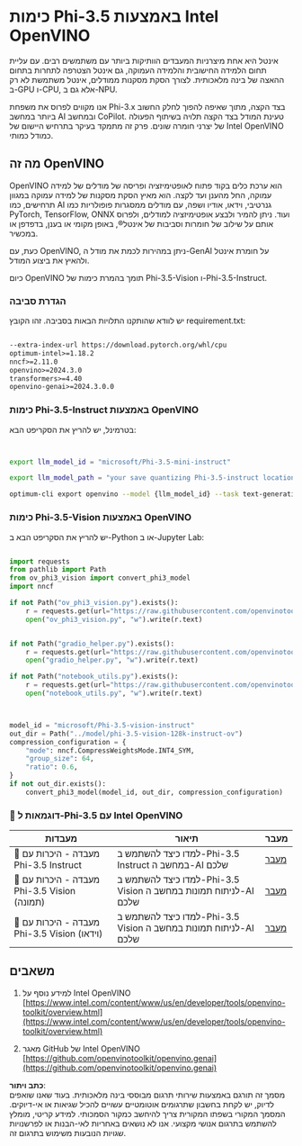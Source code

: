 # **כימות Phi-3.5 באמצעות Intel OpenVINO**

אינטל היא אחת מיצרניות המעבדים הוותיקות ביותר עם משתמשים רבים. עם עליית תחום הלמידה החישובית והלמידה העמוקה, גם אינטל הצטרפה לתחרות בתחום ההאצה של בינה מלאכותית. לצורך הסקת מסקנות ממודלים, אינטל משתמשת לא רק ב-GPU ו-CPU, אלא גם ב-NPU.

אנו מקווים לפרוס את משפחת Phi-3.x בצד הקצה, מתוך שאיפה להפוך לחלק החשוב ביותר במחשב AI ובמחשב CoPilot. טעינת המודל בצד הקצה תלויה בשיתוף הפעולה של יצרני חומרה שונים. פרק זה מתמקד בעיקר בתרחיש היישום של Intel OpenVINO כמודל כמותי.

## **מה זה OpenVINO**

OpenVINO הוא ערכת כלים בקוד פתוח לאופטימיזציה ופריסה של מודלים של למידה עמוקה, החל מהענן ועד לקצה. הוא מאיץ הסקת מסקנות של למידה עמוקה במגוון תרחישים, כמו AI גנרטיבי, וידאו, אודיו ושפה, עם מודלים ממסגרות פופולריות כמו PyTorch, TensorFlow, ONNX ועוד. ניתן להמיר ולבצע אופטימיזציה למודלים, ולפרוס אותם על שילוב של חומרות וסביבות של אינטל®, באופן מקומי או בענן, בדפדפן או במכשיר.

כעת, עם OpenVINO, ניתן במהירות לכמת את מודל ה-GenAI על חומרת אינטל ולהאיץ את ביצוע המודל.

כיום OpenVINO תומך בהמרת כימות של Phi-3.5-Vision ו-Phi-3.5-Instruct.

### **הגדרת סביבה**

יש לוודא שהותקנו התלויות הבאות בסביבה. זהו הקובץ requirement.txt:

```txt

--extra-index-url https://download.pytorch.org/whl/cpu
optimum-intel>=1.18.2
nncf>=2.11.0
openvino>=2024.3.0
transformers>=4.40
openvino-genai>=2024.3.0.0

```

### **כימות Phi-3.5-Instruct באמצעות OpenVINO**

בטרמינל, יש להריץ את הסקריפט הבא:

```bash


export llm_model_id = "microsoft/Phi-3.5-mini-instruct"

export llm_model_path = "your save quantizing Phi-3.5-instruct location"

optimum-cli export openvino --model {llm_model_id} --task text-generation-with-past --weight-format int4 --group-size 128 --ratio 0.6  --sym  --trust-remote-code {llm_model_path}


```

### **כימות Phi-3.5-Vision באמצעות OpenVINO**

יש להריץ את הסקריפט הבא ב-Python או ב-Jupyter Lab:

```python

import requests
from pathlib import Path
from ov_phi3_vision import convert_phi3_model
import nncf

if not Path("ov_phi3_vision.py").exists():
    r = requests.get(url="https://raw.githubusercontent.com/openvinotoolkit/openvino_notebooks/latest/notebooks/phi-3-vision/ov_phi3_vision.py")
    open("ov_phi3_vision.py", "w").write(r.text)


if not Path("gradio_helper.py").exists():
    r = requests.get(url="https://raw.githubusercontent.com/openvinotoolkit/openvino_notebooks/latest/notebooks/phi-3-vision/gradio_helper.py")
    open("gradio_helper.py", "w").write(r.text)

if not Path("notebook_utils.py").exists():
    r = requests.get(url="https://raw.githubusercontent.com/openvinotoolkit/openvino_notebooks/latest/utils/notebook_utils.py")
    open("notebook_utils.py", "w").write(r.text)



model_id = "microsoft/Phi-3.5-vision-instruct"
out_dir = Path("../model/phi-3.5-vision-128k-instruct-ov")
compression_configuration = {
    "mode": nncf.CompressWeightsMode.INT4_SYM,
    "group_size": 64,
    "ratio": 0.6,
}
if not out_dir.exists():
    convert_phi3_model(model_id, out_dir, compression_configuration)

```

### **🤖 דוגמאות ל-Phi-3.5 עם Intel OpenVINO**

| מעבדות    | תיאור | מעבר |
| -------- | ------- |  ------- |
| 🚀 מעבדה - היכרות עם Phi-3.5 Instruct  | למדו כיצד להשתמש ב-Phi-3.5 Instruct במחשב ה-AI שלכם    |  [מעבר](../../../../../code/09.UpdateSamples/Aug/intel-phi35-instruct-zh.ipynb)    |
| 🚀 מעבדה - היכרות עם Phi-3.5 Vision (תמונה) | למדו כיצד להשתמש ב-Phi-3.5 Vision לניתוח תמונות במחשב ה-AI שלכם      |  [מעבר](../../../../../code/09.UpdateSamples/Aug/intel-phi35-vision-img.ipynb)    |
| 🚀 מעבדה - היכרות עם Phi-3.5 Vision (וידאו)   | למדו כיצד להשתמש ב-Phi-3.5 Vision לניתוח תמונות במחשב ה-AI שלכם    |  [מעבר](../../../../../code/09.UpdateSamples/Aug/intel-phi35-vision-video.ipynb)    |

## **משאבים**

1. למידע נוסף על Intel OpenVINO [https://www.intel.com/content/www/us/en/developer/tools/openvino-toolkit/overview.html](https://www.intel.com/content/www/us/en/developer/tools/openvino-toolkit/overview.html)

2. מאגר GitHub של Intel OpenVINO [https://github.com/openvinotoolkit/openvino.genai](https://github.com/openvinotoolkit/openvino.genai)

**כתב ויתור**:  
מסמך זה תורגם באמצעות שירותי תרגום מבוססי בינה מלאכותית. בעוד שאנו שואפים לדיוק, יש לקחת בחשבון שתרגומים אוטומטיים עשויים להכיל שגיאות או אי-דיוקים. המסמך המקורי בשפתו המקורית צריך להיחשב כמקור הסמכותי. למידע קריטי, מומלץ להשתמש בתרגום אנושי מקצועי. אנו לא נושאים באחריות לאי-הבנות או לפרשנויות שגויות הנובעות משימוש בתרגום זה.